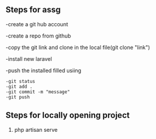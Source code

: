 ## Steps for assg
-create a git hub account

-create a repo from github

-copy the git link and clone in the local file(git clone "link")

-install new laravel 

-push the installed filled usiing 

    -git status
    -git add . 
    -git commit -m "message"
    -git push 
## Steps for locally opening project
1. php artisan serve 
